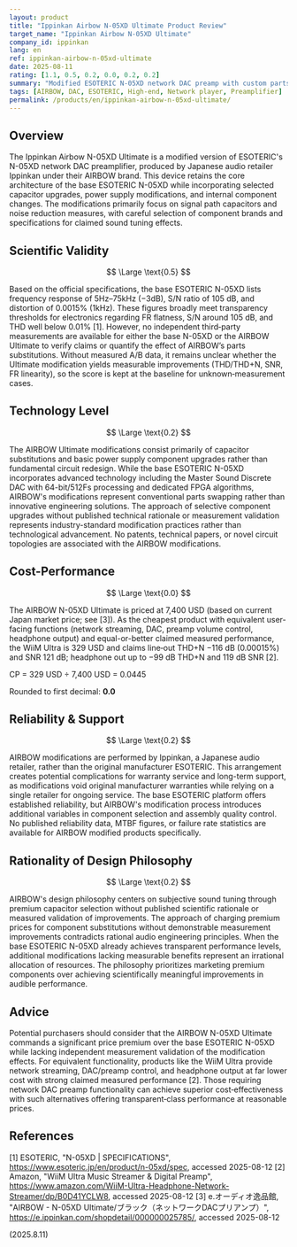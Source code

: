 ```yaml
---
layout: product
title: "Ippinkan Airbow N-05XD Ultimate Product Review"
target_name: "Ippinkan Airbow N-05XD Ultimate"
company_id: ippinkan
lang: en
ref: ippinkan-airbow-n-05xd-ultimate
date: 2025-08-11
rating: [1.1, 0.5, 0.2, 0.0, 0.2, 0.2]
summary: "Modified ESOTERIC N-05XD network DAC preamp with custom parts upgrades, priced at premium over base model with unclear sonic benefits"
tags: [AIRBOW, DAC, ESOTERIC, High-end, Network player, Preamplifier]
permalink: /products/en/ippinkan-airbow-n-05xd-ultimate/
---
```

## Overview

The Ippinkan Airbow N-05XD Ultimate is a modified version of ESOTERIC's N-05XD network DAC preamplifier, produced by Japanese audio retailer Ippinkan under their AIRBOW brand. This device retains the core architecture of the base ESOTERIC N-05XD while incorporating selected capacitor upgrades, power supply modifications, and internal component changes. The modifications primarily focus on signal path capacitors and noise reduction measures, with careful selection of component brands and specifications for claimed sound tuning effects.

## Scientific Validity

$$ \Large \text{0.5} $$

Based on the official specifications, the base ESOTERIC N-05XD lists frequency response of 5Hz–75kHz (−3dB), S/N ratio of 105 dB, and distortion of 0.0015% (1kHz). These figures broadly meet transparency thresholds for electronics regarding FR flatness, S/N around 105 dB, and THD well below 0.01% [1]. However, no independent third‑party measurements are available for either the base N-05XD or the AIRBOW Ultimate to verify claims or quantify the effect of AIRBOW’s parts substitutions. Without measured A/B data, it remains unclear whether the Ultimate modification yields measurable improvements (THD/THD+N, SNR, FR linearity), so the score is kept at the baseline for unknown‑measurement cases.

## Technology Level

$$ \Large \text{0.2} $$

The AIRBOW Ultimate modifications consist primarily of capacitor substitutions and basic power supply component upgrades rather than fundamental circuit redesign. While the base ESOTERIC N-05XD incorporates advanced technology including the Master Sound Discrete DAC with 64-bit/512Fs processing and dedicated FPGA algorithms, AIRBOW's modifications represent conventional parts swapping rather than innovative engineering solutions. The approach of selective component upgrades without published technical rationale or measurement validation represents industry-standard modification practices rather than technological advancement. No patents, technical papers, or novel circuit topologies are associated with the AIRBOW modifications.

## Cost-Performance

$$ \Large \text{0.0} $$

The AIRBOW N-05XD Ultimate is priced at 7,400 USD (based on current Japan market price; see [3]). As the cheapest product with equivalent user-facing functions (network streaming, DAC, preamp volume control, headphone output) and equal-or-better claimed measured performance, the WiiM Ultra is 329 USD and claims line‑out THD+N −116 dB (0.00015%) and SNR 121 dB; headphone out up to −99 dB THD+N and 119 dB SNR [2].

CP = 329 USD ÷ 7,400 USD = 0.0445

Rounded to first decimal: **0.0**

## Reliability & Support

$$ \Large \text{0.2} $$

AIRBOW modifications are performed by Ippinkan, a Japanese audio retailer, rather than the original manufacturer ESOTERIC. This arrangement creates potential complications for warranty service and long-term support, as modifications void original manufacturer warranties while relying on a single retailer for ongoing service. The base ESOTERIC platform offers established reliability, but AIRBOW's modification process introduces additional variables in component selection and assembly quality control. No published reliability data, MTBF figures, or failure rate statistics are available for AIRBOW modified products specifically.

## Rationality of Design Philosophy

$$ \Large \text{0.2} $$

AIRBOW's design philosophy centers on subjective sound tuning through premium capacitor selection without published scientific rationale or measured validation of improvements. The approach of charging premium prices for component substitutions without demonstrable measurement improvements contradicts rational audio engineering principles. When the base ESOTERIC N-05XD already achieves transparent performance levels, additional modifications lacking measurable benefits represent an irrational allocation of resources. The philosophy prioritizes marketing premium components over achieving scientifically meaningful improvements in audible performance.

## Advice

Potential purchasers should consider that the AIRBOW N-05XD Ultimate commands a significant price premium over the base ESOTERIC N-05XD while lacking independent measurement validation of the modification effects. For equivalent functionality, products like the WiiM Ultra provide network streaming, DAC/preamp control, and headphone output at far lower cost with strong claimed measured performance [2]. Those requiring network DAC preamp functionality can achieve superior cost‑effectiveness with such alternatives offering transparent‑class performance at reasonable prices.

## References

[1] ESOTERIC, "N-05XD | SPECIFICATIONS", https://www.esoteric.jp/en/product/n-05xd/spec, accessed 2025-08-12
[2] Amazon, "WiiM Ultra Music Streamer & Digital Preamp", https://www.amazon.com/WiiM-Ultra-Headphone-Network-Streamer/dp/B0D41YCLW8, accessed 2025-08-12
[3] e.オーディオ逸品館, "AIRBOW - N-05XD Ultimate/ブラック（ネットワークDACプリアンプ）", https://e.ippinkan.com/shopdetail/000000025785/, accessed 2025-08-12

(2025.8.11)